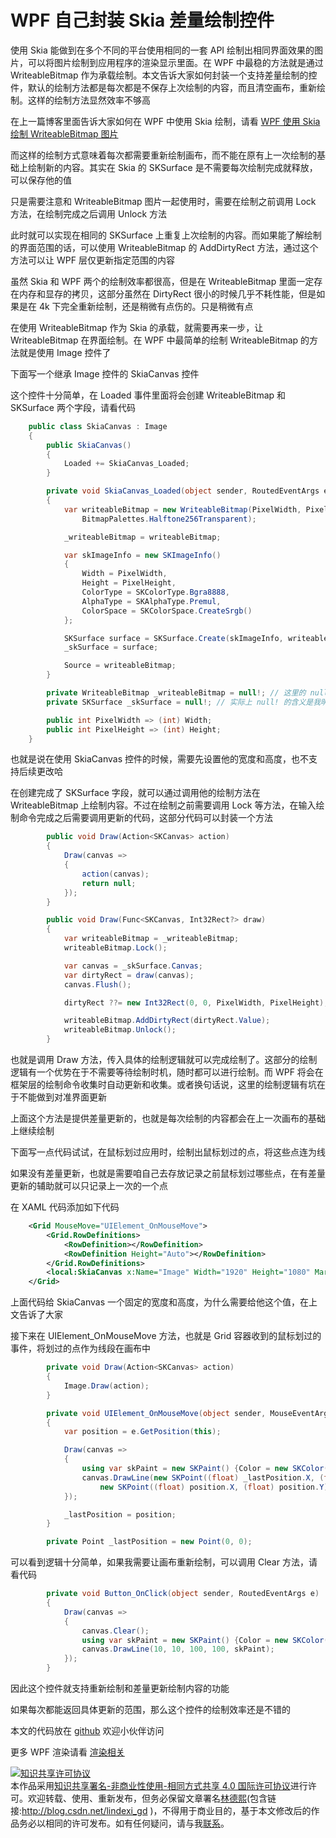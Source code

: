 # WPF 自己封装 Skia 差量绘制控件

使用 Skia 能做到在多个不同的平台使用相同的一套 API 绘制出相同界面效果的图片，可以将图片绘制到应用程序的渲染显示里面。在 WPF 中最稳的方法就是通过 WriteableBitmap 作为承载绘制。本文告诉大家如何封装一个支持差量绘制的控件，默认的绘制方法都是每次都是不保存上次绘制的内容，而且清空画布，重新绘制。这样的绘制方法显然效率不够高

<!--more-->
<!-- 发布 -->

在上一篇博客里面告诉大家如何在 WPF 中使用 Skia 绘制，请看 [WPF 使用 Skia 绘制 WriteableBitmap 图片](https://blog.lindexi.com/post/WPF-%E4%BD%BF%E7%94%A8-Skia-%E7%BB%98%E5%88%B6-WriteableBitmap-%E5%9B%BE%E7%89%87.html)

而这样的绘制方式意味着每次都需要重新绘制画布，而不能在原有上一次绘制的基础上绘制新的内容。其实在 Skia 的 SKSurface 是不需要每次绘制完成就释放，可以保存他的值

只是需要注意和 WriteableBitmap 图片一起使用时，需要在绘制之前调用 Lock 方法，在绘制完成之后调用 Unlock 方法

此时就可以实现在相同的 SKSurface 上重复上次绘制的内容。而如果能了解绘制的界面范围的话，可以使用 WriteableBitmap 的 AddDirtyRect 方法，通过这个方法可以让 WPF 层仅更新指定范围的内容

虽然 Skia 和 WPF 两个的绘制效率都很高，但是在 WriteableBitmap 里面一定存在内存和显存的拷贝，这部分虽然在 DirtyRect 很小的时候几乎不耗性能，但是如果是在 4k 下完全重新绘制，还是稍微有点伤的。只是稍微有点

在使用 WriteableBitmap 作为 Skia 的承载，就需要再来一步，让 WriteableBitmap 在界面绘制。在 WPF 中最简单的绘制 WriteableBitmap 的方法就是使用 Image 控件了

下面写一个继承 Image 控件的 SkiaCanvas 控件

这个控件十分简单，在 Loaded 事件里面将会创建 WriteableBitmap 和 SKSurface 两个字段，请看代码

```csharp
    public class SkiaCanvas : Image
    {
        public SkiaCanvas()
        {
            Loaded += SkiaCanvas_Loaded;
        }

        private void SkiaCanvas_Loaded(object sender, RoutedEventArgs e)
        {
            var writeableBitmap = new WriteableBitmap(PixelWidth, PixelHeight, 96, 96, PixelFormats.Bgra32,
                BitmapPalettes.Halftone256Transparent);

            _writeableBitmap = writeableBitmap;

            var skImageInfo = new SKImageInfo()
            {
                Width = PixelWidth,
                Height = PixelHeight,
                ColorType = SKColorType.Bgra8888,
                AlphaType = SKAlphaType.Premul,
                ColorSpace = SKColorSpace.CreateSrgb()
            };

            SKSurface surface = SKSurface.Create(skImageInfo, writeableBitmap.BackBuffer);
            _skSurface = surface;

            Source = writeableBitmap;
        }

        private WriteableBitmap _writeableBitmap = null!; // 这里的 null! 是 C# 的新语法，是给智能分析用的，表示这个字段在使用的时候不会为空
        private SKSurface _skSurface = null!; // 实际上 null! 的含义是我明确给他一个空值，也就是说如果是空也是预期的

        public int PixelWidth => (int) Width;
        public int PixelHeight => (int) Height;
    }
```

也就是说在使用 SkiaCanvas 控件的时候，需要先设置他的宽度和高度，也不支持后续更改哈

在创建完成了 SKSurface 字段，就可以通过调用他的绘制方法在 WriteableBitmap 上绘制内容。不过在绘制之前需要调用 Lock 等方法，在输入绘制命令完成之后需要调用更新的代码，这部分代码可以封装一个方法

```csharp
        public void Draw(Action<SKCanvas> action)
        {
            Draw(canvas =>
            {
                action(canvas);
                return null;
            });
        }

        public void Draw(Func<SKCanvas, Int32Rect?> draw)
        {
            var writeableBitmap = _writeableBitmap;
            writeableBitmap.Lock();

            var canvas = _skSurface.Canvas;
            var dirtyRect = draw(canvas);
            canvas.Flush();

            dirtyRect ??= new Int32Rect(0, 0, PixelWidth, PixelHeight);

            writeableBitmap.AddDirtyRect(dirtyRect.Value);
            writeableBitmap.Unlock();
        }
```

也就是调用 Draw 方法，传入具体的绘制逻辑就可以完成绘制了。这部分的绘制逻辑有一个优势在于不需要等待绘制时机，随时都可以进行绘制。而 WPF 将会在框架层的绘制命令收集时自动更新和收集。或者换句话说，这里的绘制逻辑有坑在于不能做到对准界面更新

上面这个方法是提供差量更新的，也就是每次绘制的内容都会在上一次画布的基础上继续绘制

下面写一点代码试试，在鼠标划过应用时，绘制出鼠标划过的点，将这些点连为线

如果没有差量更新，也就是需要咱自己去存放记录之前鼠标划过哪些点，在有差量更新的辅助就可以只记录上一次的一个点

在 XAML 代码添加如下代码

```xml
    <Grid MouseMove="UIElement_OnMouseMove">
        <Grid.RowDefinitions>
            <RowDefinition></RowDefinition>
            <RowDefinition Height="Auto"></RowDefinition>
        </Grid.RowDefinitions>
        <local:SkiaCanvas x:Name="Image" Width="1920" Height="1080" Margin="10,10,10,10"></local:SkiaCanvas>
    </Grid>
```

上面代码给 SkiaCanvas 一个固定的宽度和高度，为什么需要给他这个值，在上文告诉了大家

接下来在 UIElement_OnMouseMove 方法，也就是 Grid 容器收到的鼠标划过的事件，将划过的点作为线段在画布中

```csharp
        private void Draw(Action<SKCanvas> action)
        {
            Image.Draw(action);
        }

        private void UIElement_OnMouseMove(object sender, MouseEventArgs e)
        {
            var position = e.GetPosition(this);

            Draw(canvas =>
            {
                using var skPaint = new SKPaint() {Color = new SKColor(0, 0, 0), TextSize = 100};
                canvas.DrawLine(new SKPoint((float) _lastPosition.X, (float) _lastPosition.Y),
                    new SKPoint((float) position.X, (float) position.Y), skPaint);
            });

            _lastPosition = position;
        }

        private Point _lastPosition = new Point(0, 0);
```

可以看到逻辑十分简单，如果我需要让画布重新绘制，可以调用 Clear 方法，请看代码

```csharp
        private void Button_OnClick(object sender, RoutedEventArgs e)
        {
            Draw(canvas =>
            {
                canvas.Clear();
                using var skPaint = new SKPaint() {Color = new SKColor(0, 0, 0), TextSize = 100};
                canvas.DrawLine(10, 10, 100, 100, skPaint);
            });
        }
```

因此这个控件就支持重新绘制和差量更新绘制内容的功能

如果每次都能返回具体更新的范围，那么这个控件的绘制效率还是不错的

本文的代码放在 [github](https://github.com/lindexi/lindexi_gd/tree/7b4b746f/ReewheaberekaiNayweelehe) 欢迎小伙伴访问

更多 WPF 渲染请看 [渲染相关](https://lindexi.gitee.io/post/%E6%B8%B2%E6%9F%93.html )

<a rel="license" href="http://creativecommons.org/licenses/by-nc-sa/4.0/"><img alt="知识共享许可协议" style="border-width:0" src="https://i.creativecommons.org/l/by-nc-sa/4.0/88x31.png" /></a><br />本作品采用<a rel="license" href="http://creativecommons.org/licenses/by-nc-sa/4.0/">知识共享署名-非商业性使用-相同方式共享 4.0 国际许可协议</a>进行许可。欢迎转载、使用、重新发布，但务必保留文章署名[林德熙](http://blog.csdn.net/lindexi_gd)(包含链接:http://blog.csdn.net/lindexi_gd )，不得用于商业目的，基于本文修改后的作品务必以相同的许可发布。如有任何疑问，请与我[联系](mailto:lindexi_gd@163.com)。
